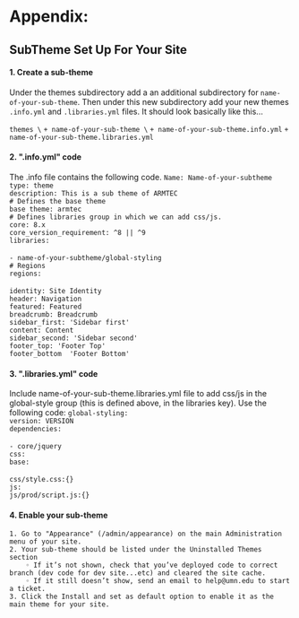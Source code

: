 
# Appendix:
## SubTheme Set Up For Your Site 

#### 1. Create a sub-theme
Under the themes subdirectory add a an additional subdirectory for `name-of-your-sub-theme`. Then under this new subdirectory add your new themes `.info.yml` and `.libraries.yml` files.  It should look basically like this...

`themes \`
	`+ name-of-your-sub-theme \`
	`+ name-of-your-sub-theme.info.yml` 
	`+ name-of-your-sub-theme.libraries.yml`

#### 2. ".info.yml" code
The .info file contains the following code.
`Name: Name-of-your-subtheme`<br> 
`type: theme`<br> 
`description: This is a sub theme of ARMTEC`<br> 
`# Defines the base theme`<br> 
`base theme: armtec`<br> 
`# Defines libraries group in which we can add css/js.`<br> 
`core: 8.x`<br> 
`core_version_requirement: ^8 || ^9`<br> 
`libraries:`<br>  
`- name-of-your-subtheme/global-styling`<br> 
`# Regions`<br> 
`regions:`<br>  
`identity: Site Identity`<br> 
`header: Navigation`<br> 
`featured: Featured`<br> 
`breadcrumb: Breadcrumb`<br> 
`sidebar_first: 'Sidebar first'`<br> 
`content: Content`<br> 
`sidebar_second: 'Sidebar second'`<br> 
`footer_top: 'Footer Top'`<br> 
`footer_bottom  'Footer Bottom'`<br> 

#### 3. ".libraries.yml" code
Include name-of-your-sub-theme.libraries.yml file to add css/js in the global-style group (this is defined above, in the libraries key). Use the following code:
`global-styling:`<br> 
  `version: VERSION`<br> 
    `dependencies:`<br>  
	`- core/jquery`<br> 
  `css:`<br> 
     `base:`<br>  
  `css/style.css:{}`<br> 
  `js:`<br> 
    `js/prod/script.js:{}`<br> 

#### 4. Enable your sub-theme
    1. Go to "Appearance" (/admin/appearance) on the main Administration menu of your site. 
    2. Your sub-theme should be listed under the Uninstalled Themes section 
        ◦ If it’s not shown, check that you’ve deployed code to correct branch (dev code for dev site...etc) and cleared the site cache. 
        ◦ If it still doesn’t show, send an email to help@umn.edu to start a ticket. 
    3. Click the Install and set as default option to enable it as the main theme for your site. 



